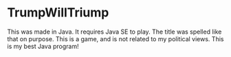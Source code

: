 # TrumpWillTriump
This was made in Java. It requires Java SE to play. The title was spelled like that on purpose. This is a game, and is not related to my political views. This is my best Java program!

